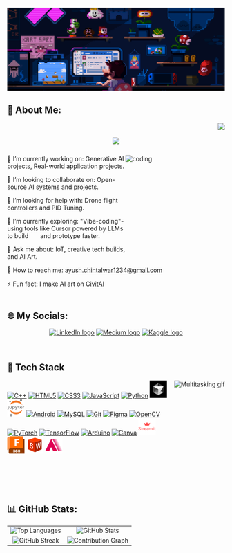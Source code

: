 [![MasterHead](https://github.com/tusharpatil2912/tusharpatil2912/blob/main/banner.gif)](https://ayush-chintalwar.netlify.app/)

## 💫 About Me:
<img align="right" src="https://visitor-badge.laobi.icu/badge?page_id=4yu5h-crtl.4yu5h-crtl" />
<h1 align="center">
    <img src="https://readme-typing-svg.herokuapp.com/?font=Righteous&size=35&center=true&vCenter=true&width=600&height=70&duration=4000&lines=Hi+There!+👋;+I'm+Ayush+Chintalwar!" />
</h1>     

<img align="right" alt="coding" width="230" height="230" src="https://bit.ly/448Fxkj">

🔭 I’m currently working on: Generative AI projects, Real-world application projects.

👯 I’m looking to collaborate on: Open-source AI systems and projects.

🤝 I’m looking for help with: Drone flight controllers and PID Tuning.

🌱 I’m currently exploring: "Vibe-coding"- using tools like Cursor powered by LLMs to build&nbsp;&nbsp;&nbsp;&nbsp;&nbsp;&nbsp; and prototype faster.

💬 Ask me about: IoT, creative tech builds, and AI Art.

📩 How to reach me: ayush.chintalwar1234@gmail.com

⚡ Fun fact: I make AI art on [CivitAI](https://civitai.green/user/Dxrek)
<br><br>

## 🌐 My Socials:
<p align="center">
  <a href="https://www.linkedin.com/in/ayush-chintalwar-18b9b1259/" target="_blank"><img src="https://img.shields.io/static/v1?message=LinkedIn&logo=linkedin&label=&color=0077B5&logoColor=white&labelColor=&style=flat" width="120" height="50" alt="LinkedIn logo"/></a>
  <a href="https://medium.com/@mindofmachina" target="_blank"><img src="https://img.shields.io/static/v1?message=Medium&logo=medium&label=&color=12100E&logoColor=white&labelColor=&style=flat" width="120" height="50" alt="Medium logo"/></a>
  <a href="https://kaggle.com/ayush1364" target="_blank"><img src="https://img.shields.io/static/v1?message=Kaggle&logo=kaggle&label=&color=20BEFF&logoColor=white&labelColor=&style=flat" width="120" height="50" alt="Kaggle logo"/></a>
</p>
<br>

## 🧰 Tech Stack
<img align="right" alt="Multitasking gif" height="100" src="https://media1.giphy.com/media/v1.Y2lkPTc5MGI3NjExejh0MmU4c2JranE3M2Q3c3RnNDBhMDZsNXltNWVuZzZjZ2QwbWtxdiZlcD12MV9pbnRlcm5hbF9naWZfYnlfaWQmY3Q9Zw/I4gVv50w4RrypMBiaR/giphy.gif" />
<p align="left">
  <a href="https://www.w3schools.com/cpp/" target="_blank"><img src="https://cdn.jsdelivr.net/gh/devicons/devicon/icons/cplusplus/cplusplus-original.svg" alt="C++" width="40" height="40"/></a>
  <a href="https://www.w3.org/html/" target="_blank"><img src="https://cdn.jsdelivr.net/gh/devicons/devicon/icons/html5/html5-original.svg" alt="HTML5" width="40" height="40"/></a>
  <a href="https://www.w3schools.com/css/" target="_blank"><img src="https://cdn.jsdelivr.net/gh/devicons/devicon/icons/css3/css3-original.svg" alt="CSS3" width="40" height="40"/></a>
  <a href="https://developer.mozilla.org/en-US/docs/Web/JavaScript" target="_blank"><img src="https://cdn.jsdelivr.net/gh/devicons/devicon/icons/javascript/javascript-original.svg" alt="JavaScript" width="40" height="40"/></a>
  <a href="https://www.python.org" target="_blank"><img src="https://cdn.jsdelivr.net/gh/devicons/devicon/icons/python/python-original.svg" alt="Python" width="40" height="40"/></a>
  <a href="https://cursor.com/" target="_blank"><img src="images/cursorai.jpeg" alt="Cursor AI" width="40" height="40"/></a>
  <a href="https://jupyter.org/" target="_blank"><img src="https://github.com/devicons/devicon/blob/master/icons/jupyter/jupyter-original-wordmark.svg" alt="Jupyter Notebook" width="40" height="40"/></a>
  <a href="https://developer.android.com" target="_blank"><img src="https://cdn.jsdelivr.net/gh/devicons/devicon/icons/android/android-original.svg" alt="Android" width="40" height="40"/></a>
  <a href="https://www.mysql.com/" target="_blank"><img src="https://cdn.jsdelivr.net/gh/devicons/devicon/icons/mysql/mysql-original.svg" alt="MySQL" width="40" height="40"/></a>
  <a href="https://git-scm.com/" target="_blank"><img src="https://cdn.jsdelivr.net/gh/devicons/devicon/icons/git/git-original.svg" alt="Git" width="40" height="40"/></a>
  <a href="https://www.figma.com/" target="_blank"><img src="https://cdn.jsdelivr.net/gh/devicons/devicon/icons/figma/figma-original.svg" alt="Figma" width="40" height="40"/></a>
  <a href="https://opencv.org/" target="_blank"><img src="https://www.vectorlogo.zone/logos/opencv/opencv-icon.svg" alt="OpenCV" width="40" height="40"/></a>
  <a href="https://pytorch.org/" target="_blank"><img src="https://www.vectorlogo.zone/logos/pytorch/pytorch-icon.svg" alt="PyTorch" width="40" height="40"/></a>
  <a href="https://www.tensorflow.org/" target="_blank"><img src="https://www.vectorlogo.zone/logos/tensorflow/tensorflow-icon.svg" alt="TensorFlow" width="40" height="40"/></a>
  <a href="https://www.arduino.cc/" target="_blank"><img src="https://cdn.worldvectorlogo.com/logos/arduino-1.svg" alt="Arduino" width="40" height="40"/></a>
  <a href="https://www.canva.com/" target="_blank"><img src="https://cdn.jsdelivr.net/gh/devicons/devicon/icons/canva/canva-original.svg" alt="Canva" width="40" height="40"/></a>
  <a href="https://streamlit.io/" target="_blank"><img src="https://github.com/devicons/devicon/blob/master/icons/streamlit/streamlit-plain-wordmark.svg" alt="Streamlit" width="40" height="40"/>
  </a>
  <a href="https://www.autodesk.com/products/fusion-360" target="_blank"><img src="images/fusion360.png" alt="Fusion 360" width="40" height="40"/></a>
  <a href="https://www.solidworks.com/" target="_blank"><img src="images/solidworks.png" alt="SolidWorks" width="40" height="40"/></a>
  <a href="https://github.com/AUTOMATIC1111/stable-diffusion-webui" target="_blank"><img src="images/stablediffusion.png" alt="Stable Diffusion" width="40" height="40"/></a>
</p>
<br><br><br><br>


## 📊 GitHub Stats:
<table>
  <tr>
    <td align="center">
      <img src="https://github-readme-stats.vercel.app/api/top-langs/?username=4yu5h-crtl&layout=compact&theme=radical&hide_border=false&include_all_commits=false&count_private=false" alt="Top Languages"/>
    </td>
    <td align="center">
      <img src="https://github-readme-stats.vercel.app/api?username=4yu5h-crtl&theme=radical&hide_border=false&include_all_commits=false&count_private=false" alt="GitHub  Stats" />
    </td>
  </tr>
  <tr>
    <td align="center">
      <img src="https://github-readme-streak-stats.herokuapp.com/?user=4yu5h-crtl&theme=radical&hide_border=false" alt="GitHub Streak" />
    </td>
    <td align="center">
      <img src="https://github-readme-activity-graph.vercel.app/graph?username=4yu5h-crtl&area=true&hide_border=true&theme=redical" alt="Contribution Graph" height="203" />
    </td>
  </tr>
</table>

<!--
<picture>
  <source media="(prefers-color-scheme: dark)" srcset="https://raw.githubusercontent.com/4yu5h-crtl/4yu5h-crtl/output/github-snake-dark.svg" />
  <source media="(prefers-color-scheme: light)" srcset="https://raw.githubusercontent.com/4yu5h-crtl/4yu5h-crtl/output/github-snake.svg" />
  <img alt="github-snake" src="https://raw.githubusercontent.com/4yu5h-crtl/4yu5h-crtl/output/github-snake.svg" />
</picture>
-->
